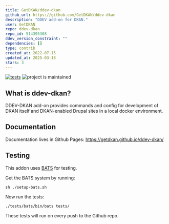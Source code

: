 ```yaml
---
title: GetDKAN/ddev-dkan
github_url: https://github.com/GetDKAN/ddev-dkan
description: "DDEV add-on for DKAN."
user: GetDKAN
repo: ddev-dkan
repo_id: 514395308
ddev_version_constraint: ""
dependencies: []
type: contrib
created_at: 2022-07-15
updated_at: 2025-03-18
stars: 3
---
```


[![tests](https://github.com/GetDKAN/ddev-dkan/actions/workflows/tests.yml/badge.svg)](https://github.com/GetDKAN/ddev-dkan/actions/workflows/tests.yml) ![project is maintained](https://img.shields.io/maintenance/yes/2025.svg)

## What is ddev-dkan?

DDEV-DKAN add-on provides commands and config for development of
DKAN itself and DKAN-enabled Drupal sites in a local docker environment.

## Documentation

Documentation lives in Github Pages: https://getdkan.github.io/ddev-dkan/

## Testing

This addon uses [BATS](https://bats-core.readthedocs.io/en/stable/) for testing.

Get the BATS system by running:
```shell
sh ./setup-bats.sh
```

Now run the tests:
```shell
./tests/bats/bin/bats tests/
```

These tests will run on every push to the Github repo.
